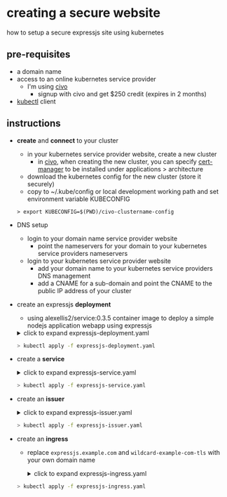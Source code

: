 # creating a secure website 
how to setup a secure expressjs site using kubernetes

## pre-requisites
* a domain name
* access to an online kubernetes service provider
  * I'm using [civo](https://civo.com)
    * signup with civo and get $250 credit (expires in 2 months)
* [kubectl](https://kubernetes.io/docs/tasks/tools/) client 

## instructions
* **create** and **connect** to your cluster
  * in your kubernetes service provider website, create a new cluster
    * in [civo](https://civo.com), when creating the new cluster, you can specify [cert-manager](https://cert-manager.io/docs/) to be installed under applications > architecture 
  * download the kubernetes config for the new cluster (store it securely)
  * copy to ~/.kube/config or local development working path and set environment variable KUBECONFIG
  ```
  > export KUBECONFIG=$(PWD)/civo-clustername-config
  ```
* DNS setup
  * login to your domain name service provider website 
    * point the nameservers for your domain to your kubernetes service providers nameservers
  * login to your kubernetes service provider website
    * add your domain name to your kubernetes service providers DNS management 
    * add a CNAME for a sub-domain and point the CNAME to the public IP address of your cluster
  
* create an expressjs **deployment**
  * using alexellis2/service:0.3.5 container image to deploy a simple nodejs application webapp using expressjs  
  <details> <summary>click to expand expressjs-deployment.yaml</summary>

  ``` yaml
  apiVersion: apps/v1
  kind: Deployment
  metadata:
    generation: 1
    name: expressjs
    labels:
     app: expressjs
  spec:
    replicas: 1
    selector:
      matchLabels:
        app: expressjs
    strategy:
      rollingUpdate:
        maxSurge: 1
        maxUnavailable: 0
      type: RollingUpdate
    template:
      metadata:
        name: expressjs
        labels:
          app: expressjs
      spec:
        containers:
        - name: expressjs
          image: alexellis2/service:0.3.5
          imagePullPolicy: Always
          resources:
            limits:
              cpu: 50m
              memory: 128Mi
            requests:
              cpu: 50m
              memory: 128Mi
          ports:
          - containerPort: 8080
            protocol: TCP
          readinessProbe:
            failureThreshold: 3
            httpGet:
              path: /health
              port: 8080
              scheme: HTTP
            initialDelaySeconds: 2
            periodSeconds: 2
            successThreshold: 1
            timeoutSeconds: 1
        dnsPolicy: ClusterFirst
        restartPolicy: Always
        securityContext: {}
        terminationGracePeriodSeconds: 30
  ```
 
  </details>
  
  ``` sh
  > kubectl apply -f expressjs-deployment.yaml
  ```
  
* create a **service**
  <details> <summary>click to expand expressjs-service.yaml</summary>
 
  ``` yaml
  apiVersion: v1
  kind: Service
  metadata:
    name: expressjs
  spec:
    ports:
    - name: http
      port: 8080
      protocol: TCP
      targetPort: 8080
    selector:
      app: expressjs
    sessionAffinity: None
    type: ClusterIP
  ```
 
  </details>
  
  ``` sh
  > kubectl apply -f expressjs-service.yaml
  ```
  
* create an **issuer**
  <details> <summary>click to expand expressjs-issuer.yaml</summary>
 
  ``` yaml
  apiVersion: cert-manager.io/v1
  kind: Issuer
  metadata:
    name: letsencrypt-prod
  spec:
    acme:
      email: name@gmail.com
      server: https://acme-v02.api.letsencrypt.org/directory
      privateKeySecretRef:
        name: expressjs-secret-issuer-account-key
      solvers:
      - http01:
          ingress:
            class: traefik
   ```

   </details>
  
  ``` sh
  > kubectl apply -f expressjs-issuer.yaml
  ```
  
 * create an **ingress**
   * replace `expressjs.example.com` and `wildcard-example-com-tls` with your own domain name 
 
      <details> <summary>click to expand expressjs-ingress.yaml</summary>

     ``` yaml
     apiVersion: networking.k8s.io/v1
     kind: Ingress
     metadata:
       name: express
       annotations:
         cert-manager.io/issuer: letsencrypt-prod
         kubernetes.io/ingress.class: "traefik"
     spec:
       tls:
       - hosts:
         - expressjs.example.com
         secretName: wildcard-example-com-tls
       rules:
       - host: "expressjs.example.com"
         http:
           paths:
           - pathType: Prefix
             path: "/"
             backend:
               service:
                 name: expressjs
                 port:
                   number: 8080
     ```

    </details>
  
    ``` sh
    > kubectl apply -f expressjs-ingress.yaml
    ```
